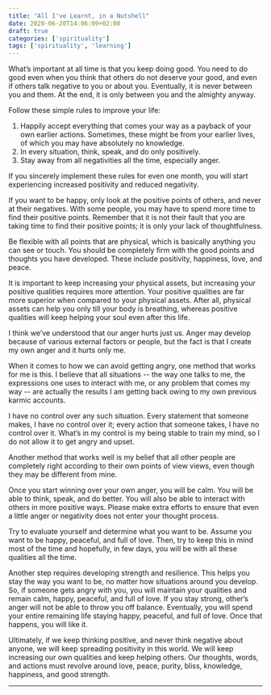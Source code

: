 ```yaml
---
title: "All I've Learnt, in a Nutshell"
date: 2020-06-20T14:06:09+02:00
draft: true
categories: ['spirituality']
tags: ['spirituality', 'learning']
---
```


What’s important at all time is that you keep doing good. You need to do good even when you think that others do not deserve your good, and even if others talk negative to you or about you. Eventually, it is never between you and them. At the end, it is only between you and the almighty anyway.

Follow these simple rules to improve your life:
1. Happily accept everything that comes your way as a payback of your own earlier actions. Sometimes, these might be from your earlier lives, of which you may have absolutely no knowledge.
2. In every situation, think, speak, and do only positively.
3. Stay away from all negativities all the time, especially anger.

If you sincerely implement these rules for even one month, you will start experiencing increased positivity and reduced negativity.

If you want to be happy, only look at the positive points of others, and never at their negatives. With some people, you may have to spend more time to find their positive points. Remember that it is not their fault that you are taking time to find their positive points; it is only your lack of thoughtfulness.

Be flexible with all points that are physical, which is basically anything you can see or touch. You should be completely firm with the good points and thoughts you have developed. These include positivity, happiness, love, and peace.

It is important to keep increasing your physical assets, but increasing your positive qualities requires more attention. Your positive qualities are far more superior when compared to your physical assets. After all, physical assets can help you only till your body is breathing, whereas positive qualities will keep helping your soul even after this life.

I think we’ve understood that our anger hurts just us. Anger may develop because of various external factors or people, but the fact is that I create my own anger and it hurts only me.

When it comes to how we can avoid getting angry, one method that works for me is this. I believe that all situations -- the way one talks to me, the expressions one uses to interact with me, or any problem that comes my way -- are actually the results I am getting back owing to my own previous karmic accounts.

I have no control over any such situation. Every statement that someone makes, I have no control over it; every action that someone takes, I have no control over it. What’s in my control is my being stable to train my mind, so I do not allow it to get angry and upset.

Another method that works well is my belief that all other people are completely right according to their own points of view views, even though they may be different from mine. 

Once you start winning over your own anger, you will be calm. You will be able to think, speak, and do better. You will also be able to interact with others in more positive ways. Please make extra efforts to ensure that even a little anger or negativity does not enter your thought process.

Try to evaluate yourself and determine what you want to be. Assume you want to be happy, peaceful, and full of love. Then, try to keep this in mind most of the time and hopefully, in few days, you will be with all these qualities all the time.

Another step requires developing strength and resilience. This helps you stay the way you want to be, no matter how situations around you develop. So, if someone gets angry with you, you will maintain your qualities and remain calm, happy, peaceful, and full of love. If you stay strong, other’s anger will not be able to throw you off balance. Eventually, you will spend your entire remaining life staying happy, peaceful, and full of love. Once that happens, you will like it.

Ultimately, if we keep thinking positive, and never think negative about anyone, we will keep spreading positivity in this world. We will keep increasing our own qualities and keep helping others. Our thoughts, words, and actions must revolve around love, peace, purity, bliss, knowledge, happiness, and good strength.

---

